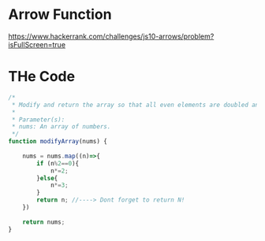 # Arrow Function

https://www.hackerrank.com/challenges/js10-arrows/problem?isFullScreen=true

# THe Code

```javascript
/*
 * Modify and return the array so that all even elements are doubled and all odd elements are tripled.
 * 
 * Parameter(s):
 * nums: An array of numbers.
 */
function modifyArray(nums) {
    
    nums = nums.map((n)=>{
        if (n%2==0){
            n*=2;
        }else{
            n*=3;
        }
        return n; //----> Dont forget to return N!
    })
    
    return nums;
}

```